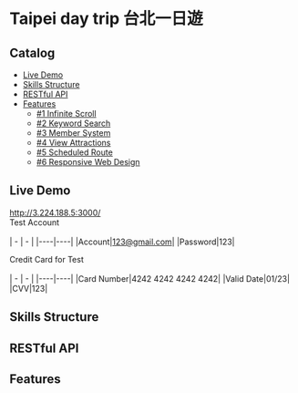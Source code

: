 # Taipei day trip 台北一日遊

## Catalog

- [Live Demo](#live-demo)
- [Skills Structure](#skills-structure)
- [RESTful API](#restful-api)
- [Features](#features)
  - [#1 Infinite Scroll](#infinite-scroll)
  - [#2 Keyword Search](#keyword-search)
  - [#3 Member System](#member-system)
  - [#4 View Attractions](#view-attractions)
  - [#5 Scheduled Route](#schduled-route)
  - [#6 Responsive Web Design](#responsive-web-design)

## Live Demo

http://3.224.188.5:3000/</br>
Test Account</br></br>
| - | - |
|----|----|
|Account|123@gmail.com|
|Password|123|

Credit Card for Test</br></br>
| - | - |
|----|----|
|Card Number|4242 4242 4242 4242|
|Valid Date|01/23|
|CVV|123|

## Skills Structure

## RESTful API

## Features
